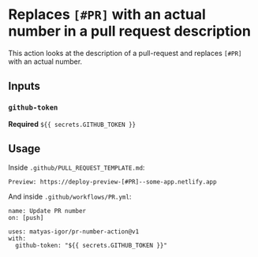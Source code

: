 # Replaces `[#PR]` with an actual number in a pull request description

This action looks at the description of a pull-request and replaces `[#PR]` with an actual number.

## Inputs

### `github-token`

**Required** `${{ secrets.GITHUB_TOKEN }}`

## Usage

Inside `.github/PULL_REQUEST_TEMPLATE.md`:

```
Preview: https://deploy-preview-[#PR]--some-app.netlify.app
```

And inside `.github/workflows/PR.yml`:

```
name: Update PR number
on: [push]

uses: matyas-igor/pr-number-action@v1
with:
  github-token: "${{ secrets.GITHUB_TOKEN }}"
```